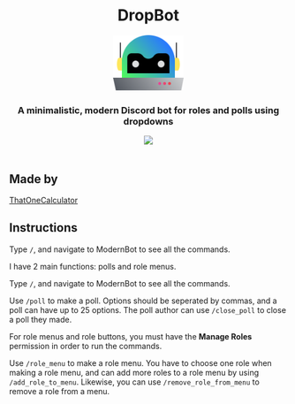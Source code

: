 <div align="center">
    <h1>DropBot</h1>
    <a href="https://modernbot.t1c.dev/"><img src="assets/logo.svg" height="100"></a>
    <br>
    <h3>A minimalistic, modern Discord bot for roles and polls using dropdowns</h3>
    <a href="https://discord.com/api/oauth2/authorize?client_id=923885285266292846&permissions=1376805841984&scope=bot%20applications.commands" target="blank"><img src="https://shields.io/badge/invite_the-discord_bot-5865F2?logo=discord&style=for-the-badge" height="35"/></a>
</div>

<br>

## Made by
[ThatOneCalculator](https://t1c.dev)

## Instructions

Type `/`, and navigate to ModernBot to see all the commands.

I have 2 main functions: polls and role menus.

Type `/`, and navigate to ModernBot to see all the commands.

Use `/poll` to make a poll.
Options should be seperated by commas, and a poll can have up to 25 options.
The poll author can use `/close_poll` to close a poll they made.

For role menus and role buttons, you must have the **Manage Roles** permission in order to run the commands.

Use `/role_menu` to make a role menu.
You have to choose one role when making a role menu, and can add more roles to a role menu by using `/add_role_to_menu`.
Likewise, you can use `/remove_role_from_menu` to remove a role from a menu.
